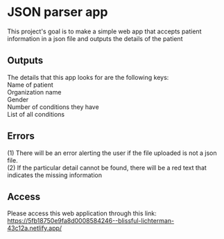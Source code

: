 # JSON parser app

This project's goal is to make a simple web app that accepts patient information in a json file and outputs the details of the patient

## Outputs

The details that this app looks for are the following keys:  
Name of patient  
Organization name  
Gender  
Number of conditions they have  
List of all conditions  

## Errors

(1) There will be an error alerting the user if the file uploaded is not a json file.  
(2) If the particular detail cannot be found, there will be a red text that indicates the missing information

## Access

Please access this web application through this link:  
https://5fb18750e9fa8d0008584246--blissful-lichterman-43c12a.netlify.app/
